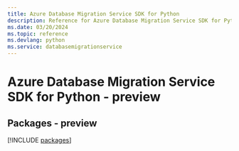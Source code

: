 ```yaml
---
title: Azure Database Migration Service SDK for Python
description: Reference for Azure Database Migration Service SDK for Python
ms.date: 03/20/2024
ms.topic: reference
ms.devlang: python
ms.service: databasemigrationservice
---
```

# Azure Database Migration Service SDK for Python - preview
## Packages - preview
[!INCLUDE [packages](database-migration-service-index.md)]
